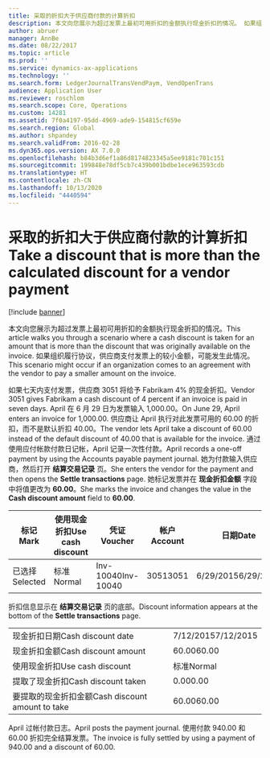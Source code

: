 ```yaml
---
title: 采取的折扣大于供应商付款的计算折扣
description: 本文向您展示为超过发票上最初可用折扣的金额执行现金折扣的情况。 如果组织履行协议，供应商支付发票上的较小金额，可能发生此情况。
author: abruer
manager: AnnBe
ms.date: 08/22/2017
ms.topic: article
ms.prod: ''
ms.service: dynamics-ax-applications
ms.technology: ''
ms.search.form: LedgerJournalTransVendPaym, VendOpenTrans
audience: Application User
ms.reviewer: roschlom
ms.search.scope: Core, Operations
ms.custom: 14281
ms.assetid: 7f0a4197-95dd-4969-ade9-154815cf659e
ms.search.region: Global
ms.author: shpandey
ms.search.validFrom: 2016-02-28
ms.dyn365.ops.version: AX 7.0.0
ms.openlocfilehash: b84b3d6ef1a86d8174823345a5ee9181c701c151
ms.sourcegitcommit: 199848e78df5cb7c439b001bdbe1ece963593cdb
ms.translationtype: HT
ms.contentlocale: zh-CN
ms.lasthandoff: 10/13/2020
ms.locfileid: "4440594"
---
```

# <a name="take-a-discount-that-is-more-than-the-calculated-discount-for-a-vendor-payment"></a><span data-ttu-id="25e40-104">采取的折扣大于供应商付款的计算折扣</span><span class="sxs-lookup"><span data-stu-id="25e40-104">Take a discount that is more than the calculated discount for a vendor payment</span></span>

[!include [banner](../includes/banner.md)]

<span data-ttu-id="25e40-105">本文向您展示为超过发票上最初可用折扣的金额执行现金折扣的情况。</span><span class="sxs-lookup"><span data-stu-id="25e40-105">This article walks you through a scenario where a cash discount is taken for an amount that is more than the discount that was originally available on the invoice.</span></span> <span data-ttu-id="25e40-106">如果组织履行协议，供应商支付发票上的较小金额，可能发生此情况。</span><span class="sxs-lookup"><span data-stu-id="25e40-106">This scenario might occur if an organization comes to an agreement with the vendor to pay a smaller amount on the invoice.</span></span> 

<span data-ttu-id="25e40-107">如果七天内支付发票，供应商 3051 将给予 Fabrikam 4% 的现金折扣。</span><span class="sxs-lookup"><span data-stu-id="25e40-107">Vendor 3051 gives Fabrikam a cash discount of 4 percent if an invoice is paid in seven days.</span></span> <span data-ttu-id="25e40-108">April 在 6 月 29 日为发票输入 1,000.00。</span><span class="sxs-lookup"><span data-stu-id="25e40-108">On June 29, April enters an invoice for 1,000.00.</span></span> <span data-ttu-id="25e40-109">供应商让 April 执行对此发票可用的 60.00 的折扣，而不是默认折扣 40.00。</span><span class="sxs-lookup"><span data-stu-id="25e40-109">The vendor lets April take a discount of 60.00 instead of the default discount of 40.00 that is available for the invoice.</span></span> <span data-ttu-id="25e40-110">通过使用应付帐款付款日记帐，April 记录一次性付款。</span><span class="sxs-lookup"><span data-stu-id="25e40-110">April records a one-off payment by using the Accounts payable payment journal.</span></span> <span data-ttu-id="25e40-111">她为付款输入供应商，然后打开 **结算交易记录** 页。</span><span class="sxs-lookup"><span data-stu-id="25e40-111">She enters the vendor for the payment and then opens the **Settle transactions** page.</span></span> <span data-ttu-id="25e40-112">她标记发票并在 **现金折扣金额** 字段中将值更改为 **60.00**。</span><span class="sxs-lookup"><span data-stu-id="25e40-112">She marks the invoice and changes the value in the **Cash discount amount** field to **60.00**.</span></span>

| <span data-ttu-id="25e40-113">标记</span><span class="sxs-lookup"><span data-stu-id="25e40-113">Mark</span></span>     | <span data-ttu-id="25e40-114">使用现金折扣</span><span class="sxs-lookup"><span data-stu-id="25e40-114">Use cash discount</span></span> | <span data-ttu-id="25e40-115">凭证</span><span class="sxs-lookup"><span data-stu-id="25e40-115">Voucher</span></span>   | <span data-ttu-id="25e40-116">帐户</span><span class="sxs-lookup"><span data-stu-id="25e40-116">Account</span></span> | <span data-ttu-id="25e40-117">日期</span><span class="sxs-lookup"><span data-stu-id="25e40-117">Date</span></span>      | <span data-ttu-id="25e40-118">到期日期</span><span class="sxs-lookup"><span data-stu-id="25e40-118">Due date</span></span>  | <span data-ttu-id="25e40-119">开票</span><span class="sxs-lookup"><span data-stu-id="25e40-119">Invoice</span></span> | <span data-ttu-id="25e40-120">交易记录币种金额</span><span class="sxs-lookup"><span data-stu-id="25e40-120">Amount in transaction currency</span></span> | <span data-ttu-id="25e40-121">货币</span><span class="sxs-lookup"><span data-stu-id="25e40-121">Currency</span></span> | <span data-ttu-id="25e40-122">要结算的金额</span><span class="sxs-lookup"><span data-stu-id="25e40-122">Amount to settle</span></span> |
|----------|-------------------|-----------|---------|-----------|-----------|---------|--------------------------------|----------|------------------|
| <span data-ttu-id="25e40-123">已选择</span><span class="sxs-lookup"><span data-stu-id="25e40-123">Selected</span></span> | <span data-ttu-id="25e40-124">标准</span><span class="sxs-lookup"><span data-stu-id="25e40-124">Normal</span></span>            | <span data-ttu-id="25e40-125">Inv-10040</span><span class="sxs-lookup"><span data-stu-id="25e40-125">Inv-10040</span></span> | <span data-ttu-id="25e40-126">3051</span><span class="sxs-lookup"><span data-stu-id="25e40-126">3051</span></span>    | <span data-ttu-id="25e40-127">6/29/2015</span><span class="sxs-lookup"><span data-stu-id="25e40-127">6/29/2015</span></span> | <span data-ttu-id="25e40-128">7/29/2015</span><span class="sxs-lookup"><span data-stu-id="25e40-128">7/29/2015</span></span> | <span data-ttu-id="25e40-129">10040</span><span class="sxs-lookup"><span data-stu-id="25e40-129">10040</span></span>   | <span data-ttu-id="25e40-130">1,000.00</span><span class="sxs-lookup"><span data-stu-id="25e40-130">1,000.00</span></span>                       | <span data-ttu-id="25e40-131">美元</span><span class="sxs-lookup"><span data-stu-id="25e40-131">USD</span></span>      | <span data-ttu-id="25e40-132">940.00</span><span class="sxs-lookup"><span data-stu-id="25e40-132">940.00</span></span>           |

<span data-ttu-id="25e40-133">折扣信息显示在 **结算交易记录** 页的底部。</span><span class="sxs-lookup"><span data-stu-id="25e40-133">Discount information appears at the bottom of the **Settle transactions** page.</span></span>

|                              |           |
|------------------------------|-----------|
| <span data-ttu-id="25e40-134">现金折扣日期</span><span class="sxs-lookup"><span data-stu-id="25e40-134">Cash discount date</span></span>           | <span data-ttu-id="25e40-135">7/12/2015</span><span class="sxs-lookup"><span data-stu-id="25e40-135">7/12/2015</span></span> |
| <span data-ttu-id="25e40-136">现金折扣金额</span><span class="sxs-lookup"><span data-stu-id="25e40-136">Cash discount amount</span></span>         | <span data-ttu-id="25e40-137">60.00</span><span class="sxs-lookup"><span data-stu-id="25e40-137">60.00</span></span>     |
| <span data-ttu-id="25e40-138">使用现金折扣</span><span class="sxs-lookup"><span data-stu-id="25e40-138">Use cash discount</span></span>            | <span data-ttu-id="25e40-139">标准</span><span class="sxs-lookup"><span data-stu-id="25e40-139">Normal</span></span>    |
| <span data-ttu-id="25e40-140">提取了现金折扣</span><span class="sxs-lookup"><span data-stu-id="25e40-140">Cash discount taken</span></span>          | <span data-ttu-id="25e40-141">0.00</span><span class="sxs-lookup"><span data-stu-id="25e40-141">0.00</span></span>      |
| <span data-ttu-id="25e40-142">要提取的现金折扣金额</span><span class="sxs-lookup"><span data-stu-id="25e40-142">Cash discount amount to take</span></span> | <span data-ttu-id="25e40-143">60.00</span><span class="sxs-lookup"><span data-stu-id="25e40-143">60.00</span></span>     |

<span data-ttu-id="25e40-144">April 过帐付款日志。</span><span class="sxs-lookup"><span data-stu-id="25e40-144">April posts the payment journal.</span></span> <span data-ttu-id="25e40-145">使用付款 940.00 和 60.00 折扣完全结算发票。</span><span class="sxs-lookup"><span data-stu-id="25e40-145">The invoice is fully settled by using a payment of 940.00 and a discount of 60.00.</span></span>



